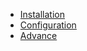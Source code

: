 * [Installation](en/installation.md)
* [Configuration](en/configuration.md)
* [Advance](en/advance.md)